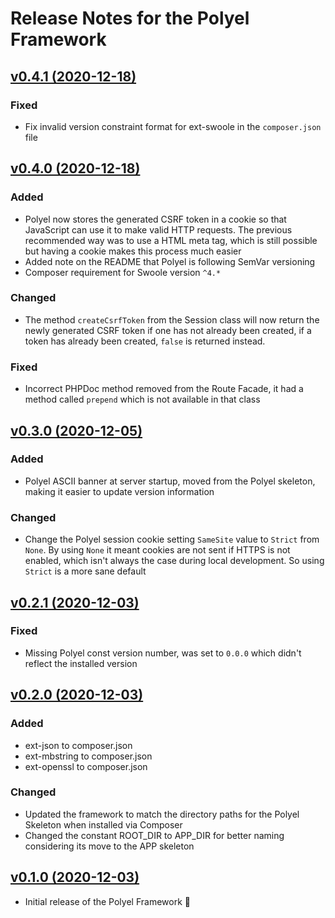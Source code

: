 # Release Notes for the Polyel Framework

## [v0.4.1 (2020-12-18)](https://github.com/Superbition/Polyel-Framework/releases/tag/v0.4.1)

### Fixed

- Fix invalid version constraint format for ext-swoole in the `composer.json` file

## [v0.4.0 (2020-12-18)](https://github.com/Superbition/Polyel-Framework/releases/tag/v0.4.0)

### Added

- Polyel now stores the generated CSRF token in a cookie so that JavaScript can use it to make valid
HTTP requests. The previous recommended way was to use a HTML meta tag, which is still possible but 
having a cookie makes this process much easier
- Added note on the README that Polyel is following SemVar versioning
- Composer requirement for Swoole version `^4.*`

### Changed

- The method `createCsrfToken` from the Session class will now return the newly generated CSRF token if one has not
already been created, if a token has already been created, `false` is returned instead.

### Fixed

- Incorrect PHPDoc method removed from the Route Facade, it had a method called `prepend` which is not
available in that class

## [v0.3.0 (2020-12-05)](https://github.com/Superbition/Polyel-Framework/releases/tag/v0.3.0)

### Added

- Polyel ASCII banner at server startup, moved from the Polyel skeleton, making it easier to update version information

### Changed

- Change the Polyel session cookie setting `SameSite` value to `Strict` from `None`. By using `None` it meant cookies are not
sent if HTTPS is not enabled, which isn't always the case during local development. So using `Strict` is a more
sane default

## [v0.2.1 (2020-12-03)](https://github.com/Superbition/Polyel-Framework/releases/tag/v0.2.1)

### Fixed

- Missing Polyel const version number, was set to `0.0.0` which didn't reflect the installed version

## [v0.2.0 (2020-12-03)](https://github.com/Superbition/Polyel-Framework/releases/tag/v0.2.0)

### Added

- ext-json to composer.json
- ext-mbstring to composer.json
- ext-openssl to composer.json

### Changed

- Updated the framework to match the directory paths for the Polyel Skeleton when installed via Composer
- Changed the constant ROOT_DIR to APP_DIR for better naming considering its move to the APP skeleton

## [v0.1.0 (2020-12-03)](https://github.com/Superbition/Polyel-Framework/releases/tag/v0.1.0)

- Initial release of the Polyel Framework :rocket: